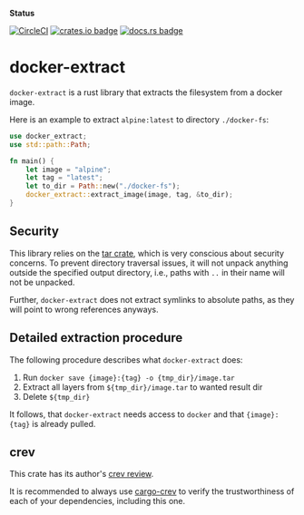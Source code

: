 **Status**

[![CircleCI](https://circleci.com/gh/fishi0x01/docker-extract.svg?style=svg)](https://circleci.com/gh/fishi0x01/docker-extract)
[![crates.io badge](https://img.shields.io/crates/v/docker_extract.svg)](https://crates.io/crates/docker_extract)
[![docs.rs badge](https://docs.rs/docker_extract/badge.svg)](https://docs.rs/docker_extract)

# docker-extract

`docker-extract` is a rust library that extracts the filesystem from a docker image. 

Here is an example to extract `alpine:latest` to directory `./docker-fs`:
```rust
use docker_extract;
use std::path::Path;

fn main() {
    let image = "alpine";
    let tag = "latest";
    let to_dir = Path::new("./docker-fs");
    docker_extract::extract_image(image, tag, &to_dir);
}
```

## Security

This library relies on the [tar crate](https://github.com/alexcrichton/tar-rs), which is very conscious about security concerns. 
To prevent directory traversal issues, it will not unpack anything outside the specified output directory, i.e., paths with `..` in their name will not be unpacked.

Further, `docker-extract` does not extract symlinks to absolute paths, as they will point to wrong references anyways.

## Detailed extraction procedure

The following procedure describes what `docker-extract` does:

1. Run `docker save {image}:{tag} -o {tmp_dir}/image.tar`
2. Extract all layers from `${tmp_dir}/image.tar` to wanted result dir
3. Delete `${tmp_dir}`

It follows, that `docker-extract` needs access to `docker` and that `{image}:{tag}` is already pulled.

## crev

This crate has its author's [crev review](https://github.com/fishi0x01/crev-proofs).

It is recommended to always use [cargo-crev](https://github.com/crev-dev/cargo-crev)
to verify the trustworthiness of each of your dependencies, including this one.
